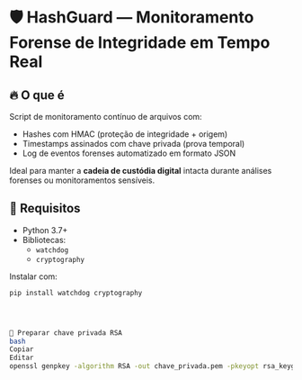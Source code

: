 # 🛡️ HashGuard — Monitoramento Forense de Integridade em Tempo Real

## 🔥 O que é

Script de monitoramento contínuo de arquivos com:

- Hashes com HMAC (proteção de integridade + origem)
- Timestamps assinados com chave privada (prova temporal)
- Log de eventos forenses automatizado em formato JSON

Ideal para manter a **cadeia de custódia digital** intacta durante análises forenses ou monitoramentos sensíveis.

## 🚀 Requisitos

- Python 3.7+
- Bibliotecas:
  - `watchdog`
  - `cryptography`

Instalar com:

```bash
pip install watchdog cryptography




🔑 Preparar chave privada RSA
bash
Copiar
Editar
openssl genpkey -algorithm RSA -out chave_privada.pem -pkeyopt rsa_keygen_bits:2048
